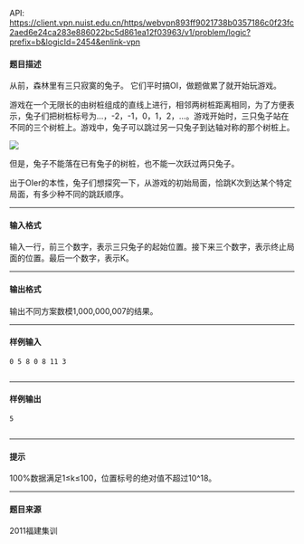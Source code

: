API: https://client.vpn.nuist.edu.cn/https/webvpn893ff9021738b0357186c0f23fc2aed6e24ca283e886022bc5d861ea12f03963/v1/problem/logic?prefix=b&logicId=2454&enlink-vpn

#### 题目描述

从前，森林里有三只寂寞的兔子。 它们平时搞OI，做题做累了就开始玩游戏。

游戏在一个无限长的由树桩组成的直线上进行，相邻两树桩距离相同，为了方便表示，兔子们把树桩标号为…，\-2，\-1，0，1，2，…。游戏开始时，三只兔子站在不同的三个树桩上。游戏中，兔子可以跳过另一只兔子到达轴对称的那个树桩上。

![](../file/2454_0.jpg)

但是，兔子不能落在已有兔子的树桩，也不能一次跃过两只兔子。

出于OIer的本性，兔子们想探究一下，从游戏的初始局面，恰跳K次到达某个特定局面，有多少种不同的跳跃顺序。

---

#### 输入格式

输入一行，前三个数字，表示三只兔子的起始位置。接下来三个数字，表示终止局面的位置。最后一个数字，表示K。

---

#### 输出格式

输出不同方案数模1,000,000,007的结果。

---

#### 样例输入
```
0 5 8 0 8 11 3


```

---

#### 样例输出
```
5


```

---

#### 提示

100%数据满足1≤k≤100，位置标号的绝对值不超过10^18。  

---

#### 题目来源

2011福建集训